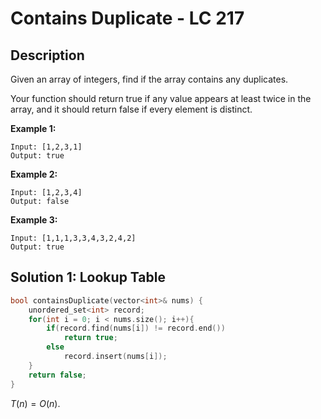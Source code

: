 # Contains Duplicate - LC 217

## Description

Given an array of integers, find if the array contains any duplicates.

Your function should return true if any value appears at least twice in the array, and it should return false if every element is distinct.

**Example 1:**

```
Input: [1,2,3,1]
Output: true
```

**Example 2:**

```
Input: [1,2,3,4]
Output: false
```

**Example 3:**

```
Input: [1,1,1,3,3,4,3,2,4,2]
Output: true
```

## Solution 1: Lookup Table

```cpp
bool containsDuplicate(vector<int>& nums) {
    unordered_set<int> record;
    for(int i = 0; i < nums.size(); i++){
        if(record.find(nums[i]) != record.end())
            return true;
        else
            record.insert(nums[i]);
    }
    return false;
}
```

$T(n)=O(n)$.

